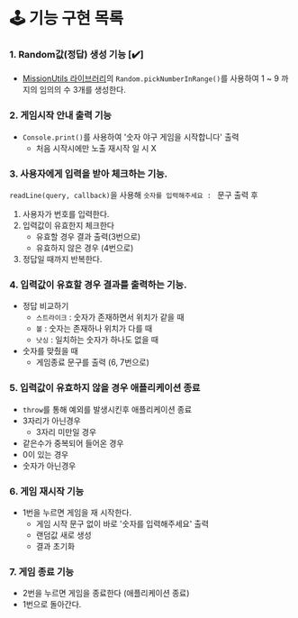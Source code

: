 # 🕹 기능 구현 목록


### 1. Random값(정답) 생성 기능 [✔️]

-   [MissionUtils 라이브러리](https://github.com/woowacourse-projects/javascript-mission-utils#mission-utils)의 `Random.pickNumberInRange()`를 사용하여 1 ~ 9 까지의 임의의 수 3개를 생성한다.

### 2. 게임시작 안내 출력 기능

-   `Console.print()`를 사용하여 '숫자 야구 게임을 시작합니다' 출력
    -   처음 시작시에만 노출 재시작 일 시 X
### 3. 사용자에게 입력을 받아 체크하는 기능.

`readLine(query, callback)`을 사용해 `숫자를 입력해주세요 : ` 문구 출력 후

1. 사용자가 번호를 입력한다.
2. 입력값이 유효한지 체크한다
    - 유효할 경우 결과 출력(3번으로)
    - 유효하지 않은 경우 (4번으로)
3. 정답일 때까지 반복한다.

### 4. 입력값이 유효할 경우 결과를 출력하는 기능.

-   정답 비교하기
    -   `스트라이크` : 숫자가 존재하면서 위치가 같을 때
    -   `볼` : 숫자는 존재하나 위치가 다를 때
    -   `낫싱` : 일치하는 숫자가 하나도 없을 때
-   숫자를 맞췄을 때
    -   게임종료 문구를 출력 (6, 7번으로)

### 5. 입력값이 유효하지 않을 경우 애플리케이션 종료

-   `throw`를 통해 예외를 발생시킨후 애플리케이션 종료
-   3자리가 아닌경우
    -   3자리 미만일 경우
-   같은수가 중복되어 들어온 경우
-   0이 있는 경우
-   숫자가 아닌경우

### 6. 게임 재시작 기능

-   1번을 누르면 게임을 재 시작한다.
    -   게임 시작 문구 없이 바로 '숫자를 입력해주세요' 출력
    -   랜덤값 새로 생성
    -   결과 초기화

### 7. 게임 종료 기능

-   2번을 누르면 게임을 종료한다 (애플리케이션 종료)
-   1번으로 돌아간다.
